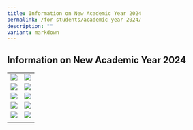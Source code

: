 ```yaml
---
title: Information on New Academic Year 2024
permalink: /for-students/academic-year-2024/
description: ""
variant: markdown
---
```

## Information on New Academic Year 2024

|   |   |
|---|---|
| <a href="/for-students/forms/"><img src="/images/forms2.gif"> </a> | <a href="/for-Students/UPTLC-Learning-Journey/"><img src="/images/Icons/LEARNING_JOURNEY_N.png"> </a>  |
| <a href="/files/Academic_Timetable_2024.pdf"><img src="/images/ACADEMIC-TIMETABLE.png"> </a>  | <a href="/files/2024_WA___Exam_Time_table.pdf"><img src="/images/Icons/WA_2024_N.png"> </a>  |
| <a href="https://staging.d2uldb6hpe0xwq.amplifyapp.com/for-students/IPAP/"><img src="/images/Icons/IPAP_CCA_REG_O.png"> </a> | <a href="/files/2024_book_list.pdf"><img src="/images/BOOK-LIST.png"> </a>  |
| <a href="/files/Centre_Activities_2024.pdf"><img src="/images/Icons/CENTER_ACTIVITTIES_FOR_2024_N.png"> </a> |  <a href="/files/COE_2024.pdf"><img src="/images/Icons/CALENDAR_OF_EVENTS_N.png"> </a>  |
| <a href="https://staging.d2uldb6hpe0xwq.amplifyapp.com/publication/student-handbook/permalink/"><img src="/images/Icons/STUDENT_HANDBOOK_O.png"> </a>   | <a href="https://staging.d2uldb6hpe0xwq.amplifyapp.com/for-students/NETP-Programme-and-Scholarship/"><img src="/images/Icons/NETP_PROGRAMME_N.png"> </a>  |
|   |   |